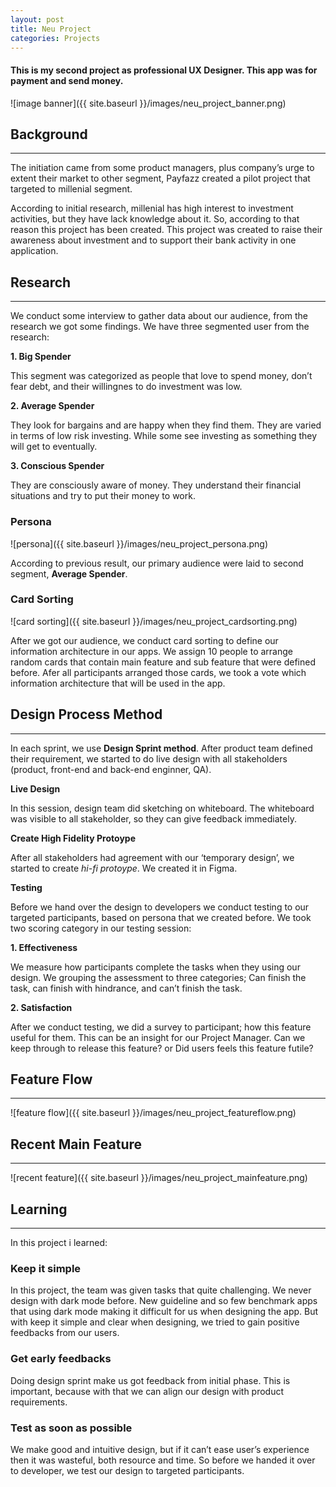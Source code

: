 ```yaml
---
layout: post
title: Neu Project
categories: Projects
---
```


#### This is my second project as professional UX Designer. This app was for payment and send money.

![image banner]({{ site.baseurl }}/images/neu_project_banner.png)

## Background

***

The initiation came from some product managers, plus company’s urge to extent their market to other segment, Payfazz created a pilot project that targeted to millenial segment.

According to initial research, millenial has high interest to investment activities, but they have lack knowledge about it. So, according to that reason this project has been created. This project was created to raise their awareness about investment and to support their bank activity in one application.

## Research

***

We conduct some interview to gather data about our audience, from the research we got some findings. We have three segmented user from the research:

**1. Big Spender**

This segment was categorized as people that love to spend money, don’t fear debt, and their willingnes to do investment was low.

**2. Average Spender**

They look for bargains and are happy when they find them. They are varied in terms of low risk investing. While some  see investing as something they will get to eventually.

**3. Conscious Spender**

They are consciously aware of money. They understand their financial situations and try to put their money to work.

### Persona

![persona]({{ site.baseurl }}/images/neu_project_persona.png)

According to previous result, our primary audience were laid to second segment, **Average Spender**.

### Card Sorting

![card sorting]({{ site.baseurl }}/images/neu_project_cardsorting.png)

After we got our audience, we conduct card sorting to define our information architecture in our apps. We assign 10 people to arrange random cards that contain main feature and sub feature that were defined before. Afer all participants arranged those cards, we took a vote which information architecture that will be used in the app.

## Design Process Method

***

In each sprint, we use **Design Sprint method**.
After product team defined their requirement, we started to do live design with all stakeholders (product, front-end and back-end enginner, QA).

**Live Design**

In this session, design team did sketching on whiteboard. The whiteboard was visible to all stakeholder, so they can give feedback immediately. 

**Create High Fidelity Protoype**

After all stakeholders had agreement with our ‘temporary design’, we started to create *hi-fi protoype*. We created it in Figma.

**Testing**

Before we hand over the design to developers we conduct testing to our targeted participants, based on persona that we created before. We took two scoring category in our testing session:

**1. Effectiveness**

We measure how participants complete the tasks when they using our design. We grouping the assessment to three categories; Can finish the task, can finish with hindrance, and can’t finish the task.

**2. Satisfaction**

After we conduct testing, we did a survey to participant; how this feature useful for them. This can be an insight for our Project Manager. Can we keep through to release this feature? or Did users feels this feature futile?

## Feature Flow

***

![feature flow]({{ site.baseurl }}/images/neu_project_featureflow.png)

## Recent Main Feature

***

![recent feature]({{ site.baseurl }}/images/neu_project_mainfeature.png)

## Learning

***

In this project i learned:

### Keep it simple

In this project, the team was given tasks that quite challenging. We never design with dark mode before. New guideline and so few benchmark apps that using dark mode making it difficult for us when designing the app. But with keep it simple and clear when designing, we tried to gain positive feedbacks from our users.

### Get early feedbacks

Doing design sprint make us got feedback from initial phase. This is important, because with that we can align our design with product requirements.

### Test as soon as possible

We make good and intuitive design, but if it can’t ease user’s experience then it was wasteful, both resource and time. So before we handed it over to developer, we test our design to targeted participants. 

